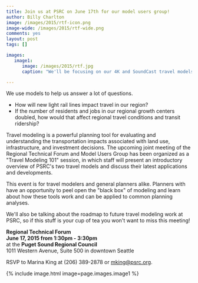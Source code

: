 ```yaml
---
title: Join us at PSRC on June 17th for our model users group!
author: Billy Charlton
image: /images/2015/rtf-icon.png
image-wide: /images/2015/rtf-wide.png
comments: yes
layout: post
tags: []

images:
   image1:
      image: /images/2015/rtf.jpg
      caption: "We'll be focusing on our 4K and SoundCast travel models at this summer's Regional Technical Forum."

---
```


We use models to help us answer a lot of questions.

* How will new light rail lines impact travel in our region?
* If the number of residents and jobs in our regional growth centers doubled, how would that affect regional travel conditions and transit ridership?

Travel modeling is a powerful planning tool for evaluating and understanding the transportation impacts associated with land use, infrastructure, and investment decisions. The upcoming joint meeting of the Regional Technical Forum and Model Users Group has been organized as a "Travel Modeling 101"  session, in which staff will present an introductory overview of PSRC's two travel models and discuss their latest applications and developments.

This event is for travel modelers and general planners alike. Planners with have an opportunity to peel open the "black box" of modeling and learn about how these tools work and can be applied to common planning analyses.

We'll also be talking about the roadmap to future travel modeling work at PSRC, so if this stuff is your cup of tea you won't want to miss this meeting!

**Regional Technical Forum**
<br>**June 17, 2015 from 1:30pm - 3:30pm**
<br>at the **Puget Sound Regional Council**
<br>1011 Western Avenue, Suite 500 in downtown Seattle

RSVP to Marina King at (206) 389-2878 or mking@psrc.org.


{% include image.html image=page.images.image1 %}

